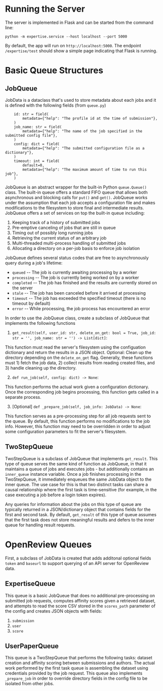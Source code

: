 # Running the Server
The server is implemented in Flask and can be started from the command line:
```
python -m expertise.service --host localhost --port 5000
```

By default, the app will run on `http://localhost:5000`. The endpoint `/expertise/test` should show a simple page indicating that Flask is running.

# Basic Queue Structures
## JobQueue

JobData is a dataclass that's used to store metadata about each jobs and it is defined with the following fields (from `queue.py`)
```
    id: str = field(
        metadata={"help": "The profile id at the time of submission"},
    )
    job_name: str = field(
        metadata={"help": "The name of the job specified in the submitted config file"},
    )
    config: dict = field(
        metadata={"help": "The submitted configuration file as a dictionary"},
    )
    timeout: int = field(
        default=0,
        metadata={"help": "The maximum amount of time to run this job"},
    )
```

JobQueue is an abstract wrapper for the built-in Python `queue.Queue()` class. The built-in queue offers a standard FIFO queue that allows both asynchronous and blocking calls for `put()` and `get()`. JobQueue works under the assumption that each job accepts a configuration file and makes modifications to the filesystem to store final and intermediate results. JobQueue offers a set of services on top the built-in queue including:
1.  Keeping track of a history of submitted jobs
2.  Pre-emptive canceling of jobs that are still in queue
3.  Timing out of possibly long running jobs
4.  Retrieving the current status of an arbitrary job
5.  Multi-threaded multi-process handling of submitted jobs
6.  Allocating a directory on a per-job basis to enforce job isolation

JobQueue defines several status codes that are free to asynchronously query during a job's lifetime:
- `queued` -- The job is currently awaiting processing by a worker
- `processing` -- The job is currently being worked on by a worker
- `completed` -- The job has finished and the results are currently stored on the server
- `stale` -- The job has been canceled before it arrived at processing
- `timeout` -- The job has exceeded the specified timeout (there is no timeout by default)
- `error` -- While processing, the job process has encountered an error

In order to use the JobQueue class, create a subclass of JobQueue that implements the following functions
1.  `get_result(self, user_id: str, delete_on_get: bool = True, job_id: str = '', job_name: str = '') -> List[dict]`:

This function must read the server's filesystem using the configuation dictionary and return the results in a JSON object. Optional: Clean up the directory depending on the `delete_on_get` flag. Generally, these functions must 1) fetch the job data, 2) collect results from reading created files, and 3) handle cleaning up the directory.

2.  `def run_job(self, config: dict) -> None`:

This function performs the actual work given a configuration dictionary. Once the corresponding job begins processing, this function gets called in a separate process.

3. [Optional] `def _prepare_job(self, job_info: JobData) -> None`:

This function serves as a pre-processing step for all job requests sent to the queue. By default, this function performs no modifications to the job info. However, this function may need to be overridden in order to adjust some configuration parameters to fit the server's filesystem.

## TwoStepQueue

TwoStepQueue is a subclass of JobQueue that implements `get_result`. This type of queue serves the same kind of function as JobQueue, in that it maintains a queue of jobs and executes jobs - but additionally contains an `inner_queue` instance variable. Once a job finishes processing in the TwoStepQueue, it immediately enqueues the same JobData object to the inner queue. The use case for this is that two distinct tasks can share a causal relationship where the first task is time-sensitive (for example, in the case executing a job before a login token expires).

Any queries for information about the jobs on this type of queue are typically returned in a JSON/dictionary object that contains fields for the first and second task. By default, `get_result` of this type of queue assumes that the first task does not store meaningful results and defers to the inner queue for handling result requests.

# OpenReview Queues

First, a subclass of JobData is created that adds additonal optional fields `token` and `baseurl` to support querying of an API server for OpenReview data.

## ExpertiseQueue

This queue is a basic JobQueue that does no additional pre-processing on submitted job requests, computes affinity scores given a retrieved dataset, and attempts to read the score CSV stored in the `scores_path` parameter of the config and creates JSON objects with fields:
1.  `submission`
2.  `user`
3.  `score`

## UserPaperQueue

This queue is a TwoStepQueue that performs the following tasks: dataset creation and affinity scoring between submissions and authors. The actual work performed by the first task queue is assembling the dataset using credentials provided by the job request. This queue also implements `_prepare_job` in order to override directory fields in the config file to be isolated from other jobs.
